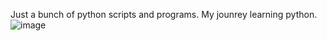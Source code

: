 Just a bunch of python scripts and programs. My jounrey learning python. 
![image](https://github.com/user-attachments/assets/ecaf685b-1253-4e42-b4db-01b5d158a8ed)
